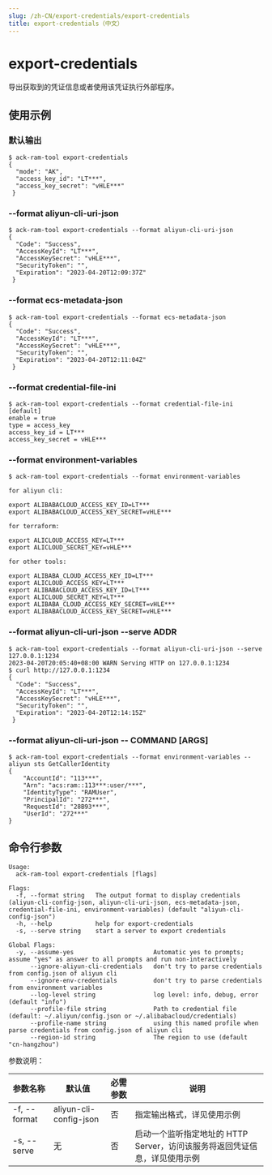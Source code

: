 ```yaml
---
slug: /zh-CN/export-credentials/export-credentials
title: export-credentials（中文）
---
```


# export-credentials

导出获取到的凭证信息或者使用该凭证执行外部程序。

## 使用示例

### 默认输出

```shell
$ ack-ram-tool export-credentials
{
  "mode": "AK",
  "access_key_id": "LT***",
  "access_key_secret": "vHLE***"
 }
```

### --format aliyun-cli-uri-json

```shell
$ ack-ram-tool export-credentials --format aliyun-cli-uri-json
{
  "Code": "Success",
  "AccessKeyId": "LT***",
  "AccessKeySecret": "vHLE***",
  "SecurityToken": "",
  "Expiration": "2023-04-20T12:09:37Z"
 }
```

### --format ecs-metadata-json

```shell
$ ack-ram-tool export-credentials --format ecs-metadata-json
{
  "Code": "Success",
  "AccessKeyId": "LT***",
  "AccessKeySecret": "vHLE***",
  "SecurityToken": "",
  "Expiration": "2023-04-20T12:11:04Z"
 }
```

### --format credential-file-ini

```shell
$ ack-ram-tool export-credentials --format credential-file-ini
[default]
enable = true
type = access_key
access_key_id = LT***
access_key_secret = vHLE***
```

### --format environment-variables

```shell
$ ack-ram-tool export-credentials --format environment-variables

for aliyun cli:

export ALIBABACLOUD_ACCESS_KEY_ID=LT***
export ALIBABACLOUD_ACCESS_KEY_SECRET=vHLE***

for terraform:

export ALICLOUD_ACCESS_KEY=LT***
export ALICLOUD_SECRET_KEY=vHLE***

for other tools:

export ALIBABA_CLOUD_ACCESS_KEY_ID=LT***
export ALICLOUD_ACCESS_KEY=LT***
export ALIBABACLOUD_ACCESS_KEY_ID=LT***
export ALICLOUD_SECRET_KEY=LT***
export ALIBABA_CLOUD_ACCESS_KEY_SECRET=vHLE***
export ALIBABACLOUD_ACCESS_KEY_SECRET=vHLE***
```

### --format aliyun-cli-uri-json --serve ADDR

```shell
$ ack-ram-tool export-credentials --format aliyun-cli-uri-json --serve 127.0.0.1:1234
2023-04-20T20:05:40+08:00 WARN Serving HTTP on 127.0.0.1:1234
$ curl http://127.0.0.1:1234
{
  "Code": "Success",
  "AccessKeyId": "LT***",
  "AccessKeySecret": "vHLE***",
  "SecurityToken": "",
  "Expiration": "2023-04-20T12:14:15Z"
 }
```

### --format aliyun-cli-uri-json -- COMMAND [ARGS]

```shell
$ ack-ram-tool export-credentials --format environment-variables -- aliyun sts GetCallerIdentity
{
	"AccountId": "113***",
	"Arn": "acs:ram::113***:user/***",
	"IdentityType": "RAMUser",
	"PrincipalId": "272***",
	"RequestId": "28B93***",
	"UserId": "272***"
}
```

## 命令行参数

```
Usage:
  ack-ram-tool export-credentials [flags]

Flags:
  -f, --format string   The output format to display credentials (aliyun-cli-config-json, aliyun-cli-uri-json, ecs-metadata-json, credential-file-ini, environment-variables) (default "aliyun-cli-config-json")
  -h, --help            help for export-credentials
  -s, --serve string    start a server to export credentials

Global Flags:
  -y, --assume-yes                      Automatic yes to prompts; assume "yes" as answer to all prompts and run non-interactively
      --ignore-aliyun-cli-credentials   don't try to parse credentials from config.json of aliyun cli
      --ignore-env-credentials          don't try to parse credentials from environment variables
      --log-level string                log level: info, debug, error (default "info")
      --profile-file string             Path to credential file (default: ~/.aliyun/config.json or ~/.alibabacloud/credentials)
      --profile-name string             using this named profile when parse credentials from config.json of aliyun cli
      --region-id string                The region to use (default "cn-hangzhou")
```

参数说明：

| 参数名称         | 默认值                    | 必需参数 | 说明                                          |
|--------------|------------------------|------|---------------------------------------------|
| -f, --format | aliyun-cli-config-json | 否    | 指定输出格式，详见使用示例                               |
| -s, --serve  | 无                      | 否    | 启动一个监听指定地址的 HTTP Server，访问该服务将返回凭证信息，详见使用示例 |
